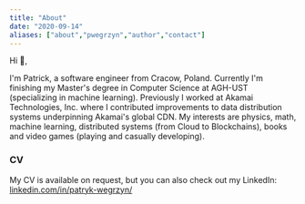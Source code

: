 ```yaml
---
title: "About"
date: "2020-09-14"
aliases: ["about","pwegrzyn","author","contact"]
---
```


Hi 👋, 

I'm Patrick, a software engineer from Cracow, Poland. Currently I'm finishing my Master's degree in Computer Science at AGH-UST (specializing in machine learning).
Previously I worked at Akamai Technologies, Inc. where I contributed improvements to data distribution systems underpinning Akamai's global CDN.
My interests are physics, math, machine learning, distributed systems (from Cloud to Blockchains), books and video games (playing and casually developing).

### CV

My CV is available on request, but you can also check out my LinkedIn: [linkedin.com/in/patryk-wegrzyn/](https://www.linkedin.com/in/patryk-wegrzyn/)
